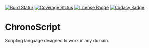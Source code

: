 [![Build Status](https://travis-ci.org/chronium/ChronoScript.svg?branch=master)](https://travis-ci.org/chronium/ChronoScript) 
[![Coverage Status](https://coveralls.io/repos/chronium/ChronoScript/badge.svg?branch=master)](https://coveralls.io/r/chronium/ChronoScript?branch=master)
[![License Badge](https://img.shields.io/badge/license-GNU%20GPL%20V2-blue.svg)](http://www.gnu.org/licenses/old-licenses/gpl-2.0.en.html)
[![Codacy Badge](https://www.codacy.com/project/badge/f3ff3724d26044908fdd2ccae00934d4)](https://www.codacy.com/app/onlivechronium/ChronoScript)

# ChronoScript
Scripting language designed to work in any domain.
